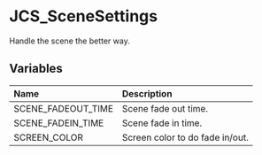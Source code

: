 # JCS_SceneSettings

Handle the scene the better way.

## Variables

| Name               | Description                     |
|:-------------------|:--------------------------------|
| SCENE_FADEOUT_TIME | Scene fade out time.            |
| SCENE_FADEIN_TIME  | Scene fade in time.             |
| SCREEN_COLOR       | Screen color to do fade in/out. |
